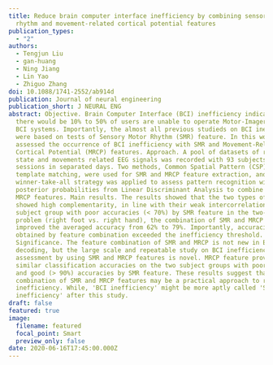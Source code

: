 ```yaml
---
title: Reduce brain computer interface inefficiency by combining sensory motor
  rhythm and movement-related cortical potential features
publication_types:
  - "2"
authors:
  - Tengjun Liu
  - gan-huang
  - Ning Jiang
  - Lin Yao
  - Zhiguo Zhang
doi: 10.1088/1741-2552/ab914d
publication: Journal of neural engineering
publication_short: J NEURAL ENG
abstract: Objective. Brain Computer Interface (BCI) inefficiency indicates that
  there would be 10% to 50% of users are unable to operate Motor-Imagery-based
  BCI systems. Importantly, the almost all previous studieds on BCI inefficiency
  were based on tests of Sensory Motor Rhythm (SMR) feature. In this work, we
  assessed the occurrence of BCI inefficiency with SMR and Movement-Related
  Cortical Potential (MRCP) features. Approach. A pool of datasets of resting
  state and movements related EEG signals was recorded with 93 subjects during 2
  sessions in separated days. Two methods, Common Spatial Pattern (CSP) and
  template matching, were used for SMR and MRCP feature extraction, and a
  winner-take-all strategy was applied to assess pattern recognition with
  posterior probabilities from Linear Discriminant Analysis to combine SMR and
  MRCP features. Main results. The results showed that the two types of features
  showed high complementarity, in line with their weak intercorrelation. In the
  subject group with poor accuracies (< 70%) by SMR feature in the two-class
  problem (right foot vs. right hand), the combination of SMR and MRCP features
  improved the averaged accuracy from 62% to 79%. Importantly, accuracies
  obtained by feature combination exceeded the inefficiency threshold.
  Significance. The feature combination of SMR and MRCP is not new in BCI
  decoding, but the large scale and repeatable study on BCI inefficiency
  assessment by using SMR and MRCP features is novel. MRCP feature provides the
  similar classification accuracies on the two subject groups with poor (< 70%)
  and good (> 90%) accuracies by SMR feature. These results suggest that the
  combination of SMR and MRCP features may be a practical approach to reduce BCI
  inefficiency. While, 'BCI inefficiency' might be more aptly called 'SMR
  inefficiency' after this study.
draft: false
featured: true
image:
  filename: featured
  focal_point: Smart
  preview_only: false
date: 2020-06-16T17:45:00.000Z
---
```

